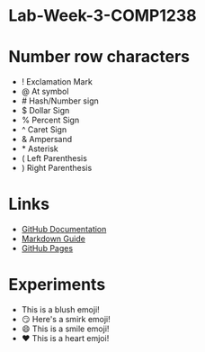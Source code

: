 # Lab-Week-3-COMP1238 
# Number row characters
- ! Exclamation Mark
- @ At symbol
- \# Hash/Number sign
- $ Dollar Sign
- % Percent Sign
- ^ Caret Sign
- & Ampersand
- \* Asterisk
- ( Left Parenthesis
- ) Right Parenthesis
# Links 
- [GitHub Documentation](https://docs.github.com/)
- [Markdown Guide](https://www.markdownguide.org/)
- [GitHub Pages](https://pages.github.com/)
# Experiments 
-  This is a blush emoji!  
- :smirk: Here's a smirk emoji!
- :smile: This is a smile emoji!
- :heart: This is a heart emjoi!
